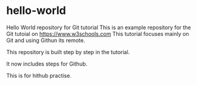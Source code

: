 # hello-world
Hello World repository for Git tutorial
This is an example repository for the Git tutoial on https://www.w3schools.com
This tutorial focuses mainly on Git and using Githun its remote.

This repository is built step by step in the tutorial.

It now includes steps for Github.

This is for hithub practise.